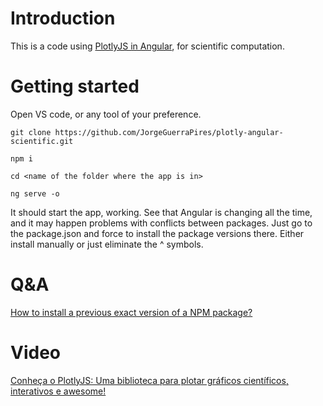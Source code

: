 # Introduction


This is a code using [PlotlyJS in Angular](https://www.npmjs.com/package/angular-plotly.js?activeTab=readme), for scientific computation.

# Getting started

Open VS code, or any tool of your preference.

`git clone https://github.com/JorgeGuerraPires/plotly-angular-scientific.git`

`npm i`

`cd <name of the folder where the app is in>`

`ng serve -o`

It should start the app, working.
See that Angular is changing all the time, and it may happen problems with conflicts between packages. Just go to the package.json and force to install the package versions there. Either install manually or just eliminate the ^ symbols.


# Q&A

[How to install a previous exact version of a NPM package?
](https://stackoverflow.com/questions/15890958/how-to-install-a-previous-exact-version-of-a-npm-package)


# Video
[Conheça o PlotlyJS: Uma biblioteca para plotar gráficos científicos, interativos e awesome!](https://www.youtube.com/watch?v=nlsj2vJpYpM&t=144s) 
